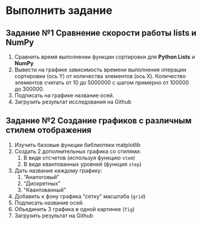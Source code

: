 # Выполнить задание
## Задание №1 Сравнение скорости работы **lists** и **NumPy**

1. Сравнить время выполнении функции сортировки для **Python Lists** и **NumPy**
2. Вывести на графике зависимость времени выполнения операции сортировки (ось Y) от количества элементов (ось X). Количество элементов считать от 10 до 5000000 c шагом примерно от 100000 до 300000. 
3. Подписать на графике название осей.
4. Загрузить результат исследования на Github

## Задание №2 Создание графиков с различным стилем отображения

1. Изучить базовые функции библиотеки matplotlib
2. Создать 2 дополнительных графика со стилями:
    1. В виде отсчетов (используя функцию `stem`)
    2. В виде квантованных уровней (функция `step`)
3. Дать название каждому графику:
    1. “Аналоговый”
    2. “Дискретных”
    3. “Квантованный”
4. Добавить к фону графика “сетку” масштаба (`grid`)
5. Подписать название осей.
6. Объединить 3 графика в одной картинке (`fig`)
7. Загрузить результат на Github
